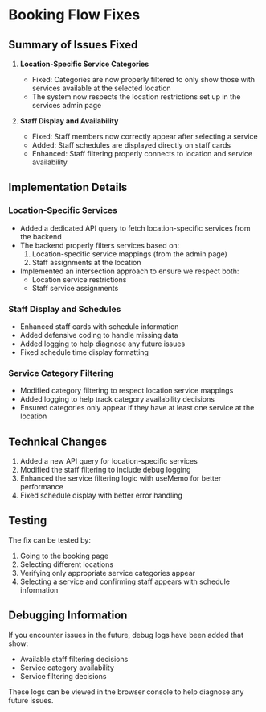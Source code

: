 # Booking Flow Fixes

## Summary of Issues Fixed

1. **Location-Specific Service Categories**
   - Fixed: Categories are now properly filtered to only show those with services available at the selected location
   - The system now respects the location restrictions set up in the services admin page

2. **Staff Display and Availability**
   - Fixed: Staff members now correctly appear after selecting a service
   - Added: Staff schedules are displayed directly on staff cards
   - Enhanced: Staff filtering properly connects to location and service availability

## Implementation Details

### Location-Specific Services

- Added a dedicated API query to fetch location-specific services from the backend
- The backend properly filters services based on:
  1. Location-specific service mappings (from the admin page)
  2. Staff assignments at the location
- Implemented an intersection approach to ensure we respect both:
  - Location service restrictions
  - Staff service assignments

### Staff Display and Schedules

- Enhanced staff cards with schedule information
- Added defensive coding to handle missing data
- Added logging to help diagnose any future issues
- Fixed schedule time display formatting

### Service Category Filtering

- Modified category filtering to respect location service mappings
- Added logging to help track category availability decisions
- Ensured categories only appear if they have at least one service at the location

## Technical Changes

1. Added a new API query for location-specific services
2. Modified the staff filtering to include debug logging
3. Enhanced the service filtering logic with useMemo for better performance
4. Fixed schedule display with better error handling

## Testing

The fix can be tested by:
1. Going to the booking page
2. Selecting different locations
3. Verifying only appropriate service categories appear
4. Selecting a service and confirming staff appears with schedule information

## Debugging Information

If you encounter issues in the future, debug logs have been added that show:
- Available staff filtering decisions
- Service category availability
- Service filtering decisions

These logs can be viewed in the browser console to help diagnose any future issues.




